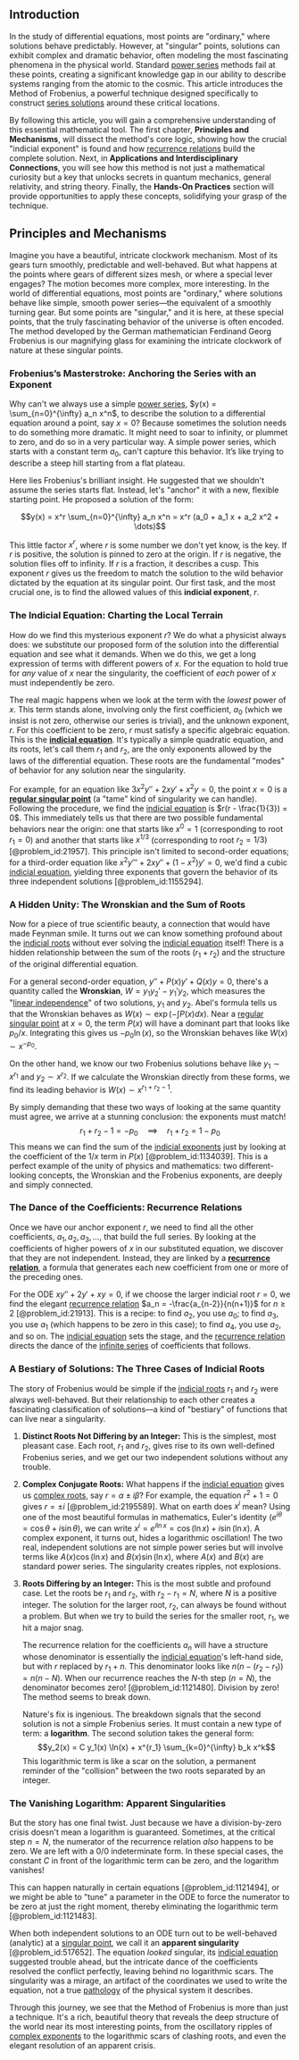 ## Introduction
In the study of differential equations, most points are "ordinary," where solutions behave predictably. However, at "singular" points, solutions can exhibit complex and dramatic behavior, often modeling the most fascinating phenomena in the physical world. Standard [power series](@article_id:146342) methods fail at these points, creating a significant knowledge gap in our ability to describe systems ranging from the atomic to the cosmic. This article introduces the Method of Frobenius, a powerful technique designed specifically to construct [series solutions](@article_id:170060) around these critical locations.

By following this article, you will gain a comprehensive understanding of this essential mathematical tool. The first chapter, **Principles and Mechanisms**, will dissect the method's core logic, showing how the crucial "indicial exponent" is found and how [recurrence relations](@article_id:276118) build the complete solution. Next, in **Applications and Interdisciplinary Connections**, you will see how this method is not just a mathematical curiosity but a key that unlocks secrets in quantum mechanics, general relativity, and string theory. Finally, the **Hands-On Practices** section will provide opportunities to apply these concepts, solidifying your grasp of the technique.

## Principles and Mechanisms

Imagine you have a beautiful, intricate clockwork mechanism. Most of its gears turn smoothly, predictable and well-behaved. But what happens at the points where gears of different sizes mesh, or where a special lever engages? The motion becomes more complex, more interesting. In the world of differential equations, most points are "ordinary," where solutions behave like simple, smooth power series—the equivalent of a smoothly turning gear. But some points are "singular," and it is here, at these special points, that the truly fascinating behavior of the universe is often encoded. The method developed by the German mathematician Ferdinand Georg Frobenius is our magnifying glass for examining the intricate clockwork of nature at these singular points.

### Frobenius’s Masterstroke: Anchoring the Series with an Exponent

Why can't we always use a simple [power series](@article_id:146342), $y(x) = \sum_{n=0}^{\infty} a_n x^n$, to describe the solution to a differential equation around a point, say $x=0$? Because sometimes the solution needs to do something more dramatic. It might need to soar to infinity, or plummet to zero, and do so in a very particular way. A simple power series, which starts with a constant term $a_0$, can't capture this behavior. It’s like trying to describe a steep hill starting from a flat plateau.

Here lies Frobenius's brilliant insight. He suggested that we shouldn't assume the series starts flat. Instead, let's "anchor" it with a new, flexible starting point. He proposed a solution of the form:

$$y(x) = x^r \sum_{n=0}^{\infty} a_n x^n = x^r (a_0 + a_1 x + a_2 x^2 + \dots)$$

This little factor $x^r$, where $r$ is some number we don't yet know, is the key. If $r$ is positive, the solution is pinned to zero at the origin. If $r$ is negative, the solution flies off to infinity. If $r$ is a fraction, it describes a cusp. This exponent $r$ gives us the freedom to match the solution to the wild behavior dictated by the equation at its singular point. Our first task, and the most crucial one, is to find the allowed values of this **indicial exponent**, $r$.

### The Indicial Equation: Charting the Local Terrain

How do we find this mysterious exponent $r$? We do what a physicist always does: we substitute our proposed form of the solution into the differential equation and see what it demands. When we do this, we get a long expression of terms with different powers of $x$. For the equation to hold true for *any* value of $x$ near the singularity, the coefficient of *each* power of $x$ must independently be zero.

The real magic happens when we look at the term with the *lowest* power of $x$. This term stands alone, involving only the first coefficient, $a_0$ (which we insist is not zero, otherwise our series is trivial), and the unknown exponent, $r$. For this coefficient to be zero, $r$ must satisfy a specific algebraic equation. This is the **[indicial equation](@article_id:165461)**. It's typically a simple quadratic equation, and its roots, let's call them $r_1$ and $r_2$, are the only exponents allowed by the laws of the differential equation. These roots are the fundamental "modes" of behavior for any solution near the singularity.

For example, for an equation like $3x^2y'' + 2xy' + x^2y = 0$, the point $x=0$ is a **[regular singular point](@article_id:162788)** (a "tame" kind of singularity we can handle). Following the procedure, we find the [indicial equation](@article_id:165461) is $r(r - \frac{1}{3}) = 0$. This immediately tells us that there are two possible fundamental behaviors near the origin: one that starts like $x^0 = 1$ (corresponding to root $r_1=0$) and another that starts like $x^{1/3}$ (corresponding to root $r_2=1/3$) [@problem_id:21957]. This principle isn't limited to second-order equations; for a third-order equation like $x^2 y''' + 2x y'' + (1-x^2)y' = 0$, we'd find a cubic [indicial equation](@article_id:165461), yielding three exponents that govern the behavior of its three independent solutions [@problem_id:1155294].

### A Hidden Unity: The Wronskian and the Sum of Roots

Now for a piece of true scientific beauty, a connection that would have made Feynman smile. It turns out we can know something profound about the [indicial roots](@article_id:168384) without ever solving the [indicial equation](@article_id:165461) itself! There is a hidden relationship between the sum of the roots ($r_1 + r_2$) and the structure of the original differential equation.

For a general second-order equation, $y'' + P(x)y' + Q(x)y = 0$, there's a quantity called the **Wronskian**, $W = y_1 y_2' - y_1' y_2$, which measures the "[linear independence](@article_id:153265)" of two solutions, $y_1$ and $y_2$. Abel's formula tells us that the Wronskian behaves as $W(x) \sim \exp(-\int P(x) dx)$. Near a [regular singular point](@article_id:162788) at $x=0$, the term $P(x)$ will have a dominant part that looks like $p_0/x$. Integrating this gives us $-p_0 \ln(x)$, so the Wronskian behaves like $W(x) \sim x^{-p_0}$.

On the other hand, we know our two Frobenius solutions behave like $y_1 \sim x^{r_1}$ and $y_2 \sim x^{r_2}$. If we calculate the Wronskian directly from these forms, we find its leading behavior is $W(x) \sim x^{r_1+r_2-1}$.

By simply demanding that these two ways of looking at the same quantity must agree, we arrive at a stunning conclusion: the exponents must match!
$$r_1 + r_2 - 1 = -p_0 \quad \implies \quad r_1 + r_2 = 1 - p_0$$
This means we can find the sum of the [indicial exponents](@article_id:188159) just by looking at the coefficient of the $1/x$ term in $P(x)$ [@problem_id:1134039]. This is a perfect example of the unity of physics and mathematics: two different-looking concepts, the Wronskian and the Frobenius exponents, are deeply and simply connected.

### The Dance of the Coefficients: Recurrence Relations

Once we have our anchor exponent $r$, we need to find all the other coefficients, $a_1, a_2, a_3, \dots$, that build the full series. By looking at the coefficients of higher powers of $x$ in our substituted equation, we discover that they are not independent. Instead, they are linked by a **[recurrence relation](@article_id:140545)**, a formula that generates each new coefficient from one or more of the preceding ones.

For the ODE $xy''+2y'+xy=0$, if we choose the larger indicial root $r=0$, we find the elegant [recurrence relation](@article_id:140545) $a_n = -\frac{a_{n-2}}{n(n+1)}$ for $n \ge 2$ [@problem_id:21913]. This is a recipe: to find $a_2$, you use $a_0$; to find $a_3$, you use $a_1$ (which happens to be zero in this case); to find $a_4$, you use $a_2$, and so on. The [indicial equation](@article_id:165461) sets the stage, and the [recurrence relation](@article_id:140545) directs the dance of the [infinite series](@article_id:142872) of coefficients that follows.

### A Bestiary of Solutions: The Three Cases of Indicial Roots

The story of Frobenius would be simple if the [indicial roots](@article_id:168384) $r_1$ and $r_2$ were always well-behaved. But their relationship to each other creates a fascinating classification of solutions—a kind of "bestiary" of functions that can live near a singularity.

1.  **Distinct Roots Not Differing by an Integer:** This is the simplest, most pleasant case. Each root, $r_1$ and $r_2$, gives rise to its own well-defined Frobenius series, and we get our two independent solutions without any trouble.

2.  **Complex Conjugate Roots:** What happens if the [indicial equation](@article_id:165461) gives us [complex roots](@article_id:172447), say $r = \alpha \pm i\beta$? For example, the equation $r^2+1=0$ gives $r = \pm i$ [@problem_id:2195589]. What on earth does $x^i$ mean? Using one of the most beautiful formulas in mathematics, Euler's identity ($e^{i\theta} = \cos\theta + i\sin\theta$), we can write $x^i = e^{i \ln x} = \cos(\ln x) + i\sin(\ln x)$. A complex exponent, it turns out, hides a logarithmic oscillation! The two real, independent solutions are not simple power series but will involve terms like $A(x) \cos(\ln x)$ and $B(x) \sin(\ln x)$, where $A(x)$ and $B(x)$ are standard power series. The singularity creates ripples, not explosions.

3.  **Roots Differing by an Integer:** This is the most subtle and profound case. Let the roots be $r_1$ and $r_2$, with $r_2 - r_1 = N$, where $N$ is a positive integer. The solution for the larger root, $r_2$, can always be found without a problem. But when we try to build the series for the smaller root, $r_1$, we hit a major snag.

    The recurrence relation for the coefficients $a_n$ will have a structure whose denominator is essentially the [indicial equation](@article_id:165461)'s left-hand side, but with $r$ replaced by $r_1+n$. This denominator looks like $n(n - (r_2-r_1)) = n(n-N)$. When our recurrence reaches the $N$-th step ($n=N$), the denominator becomes zero! [@problem_id:1121480]. Division by zero! The method seems to break down.

    Nature's fix is ingenious. The breakdown signals that the second solution is not a simple Frobenius series. It must contain a new type of term: a **logarithm**. The second solution takes the general form:
    $$y_2(x) = C y_1(x) \ln(x) + x^{r_1} \sum_{k=0}^{\infty} b_k x^k$$
    This logarithmic term is like a scar on the solution, a permanent reminder of the "collision" between the two roots separated by an integer.

### The Vanishing Logarithm: Apparent Singularities

But the story has one final twist. Just because we have a division-by-zero crisis doesn't mean a logarithm is guaranteed. Sometimes, at the critical step $n=N$, the numerator of the recurrence relation *also* happens to be zero. We are left with a $0/0$ indeterminate form. In these special cases, the constant $C$ in front of the logarithmic term can be zero, and the logarithm vanishes!

This can happen naturally in certain equations [@problem_id:1121494], or we might be able to "tune" a parameter in the ODE to force the numerator to be zero at just the right moment, thereby eliminating the logarithmic term [@problem_id:1121483].

When both independent solutions to an ODE turn out to be well-behaved (analytic) at a [singular point](@article_id:170704), we call it an **apparent singularity** [@problem_id:517652]. The equation *looked* singular, its [indicial equation](@article_id:165461) suggested trouble ahead, but the intricate dance of the coefficients resolved the conflict perfectly, leaving behind no logarithmic scars. The singularity was a mirage, an artifact of the coordinates we used to write the equation, not a true [pathology](@article_id:193146) of the physical system it describes.

Through this journey, we see that the Method of Frobenius is more than just a technique. It's a rich, beautiful theory that reveals the deep structure of the world near its most interesting points, from the oscillatory ripples of [complex exponents](@article_id:162141) to the logarithmic scars of clashing roots, and even the elegant resolution of an apparent crisis.
